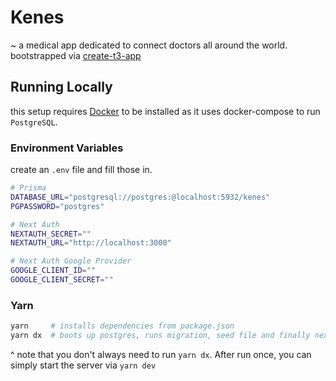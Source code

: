# Kenes

~ a medical app dedicated to connect doctors all around the world.
bootstrapped via [create-t3-app](https://create.t3.gg)

## Running Locally

this setup requires [Docker](https://docker.com) to be installed as it uses docker-compose to run `PostgreSQL`.

### Environment Variables

create an `.env` file and fill those in.

```sh
# Prisma
DATABASE_URL="postgresql://postgres:@localhost:5932/kenes"
PGPASSWORD="postgres"

# Next Auth
NEXTAUTH_SECRET=""
NEXTAUTH_URL="http://localhost:3000"

# Next Auth Google Provider
GOOGLE_CLIENT_ID=""
GOOGLE_CLIENT_SECRET=""
```

### Yarn

```sh
yarn     # installs dependencies from package.json
yarn dx  # boots up postgres, runs migration, seed file and finally next server.
```

^ note that you don't always need to run `yarn dx`. After run once, you can simply start the server via `yarn dev`
